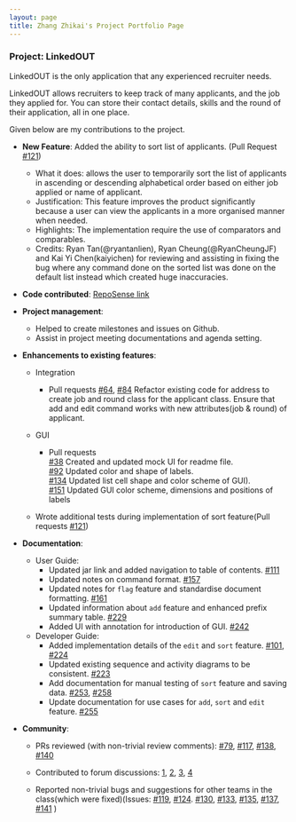 ```yaml
---
layout: page
title: Zhang Zhikai's Project Portfolio Page
---
```


### Project: LinkedOUT

LinkedOUT is the only application that any experienced recruiter needs.

LinkedOUT allows recruiters to keep track of many applicants, and the job they applied for. You can store their contact details, skills and the round of their application, all in one place.

Given below are my contributions to the project.

* **New Feature**: Added the ability to sort list of applicants. 
  (Pull Request [\#121](https://github.com/AY2122S2-CS2103T-T09-2/tp/pull/121))
    * What it does: allows the user to temporarily sort the list of applicants in ascending or descending alphabetical order based on either job applied or name of applicant.
    * Justification: This feature improves the product significantly because a user can view the applicants in a more organised manner when needed.
    * Highlights: The implementation require the use of comparators and comparables.
    * Credits: Ryan Tan(@ryantanlien), Ryan Cheung(@RyanCheungJF) and Kai Yi Chen(kaiyichen) for reviewing
      and assisting in fixing the bug where any command done on the sorted list was done on the default list
      instead which created huge inaccuracies.
      

* **Code contributed**: [RepoSense link](https://nus-cs2103-ay2122s2.github.io/tp-dashboard/?search=zzhikai&breakdown=true)


* **Project management**:
    * Helped to create milestones and issues on Github.
    * Assist in project meeting documentations and agenda setting.


* **Enhancements to existing features**:
    * Integration
        * Pull requests
          [\#64](https://github.com/AY2122S2-CS2103T-T09-2/tp/pull/64), [\#84](https://github.com/AY2122S2-CS2103T-T09-2/tp/pull/84)
          Refactor existing code for address to create job and round class for the applicant class. Ensure that add and edit command
          works with new attributes(job & round) of applicant.
          
    * GUI
      * Pull requests
        <br>[\#38](https://github.com/AY2122S2-CS2103T-T09-2/tp/pull/38) Created and updated mock UI for readme file.
        <br>[\#92](https://github.com/AY2122S2-CS2103T-T09-2/tp/pull/92) Updated color and shape of labels.
        <br>[\#134](https://github.com/AY2122S2-CS2103T-T09-2/tp/pull/134) Updated list cell shape and color scheme of GUI).
        <br>[\#151](https://github.com/AY2122S2-CS2103T-T09-2/tp/pull/151) Updated GUI color scheme, dimensions and positions of labels
        
    * Wrote additional tests during implementation of sort feature(Pull requests [\#121](https://github.com/AY2122S2-CS2103T-T09-2/tp/pull/121))


* **Documentation**:
    * User Guide:
        * Updated jar link and added navigation to table of contents. [\#111](https://github.com/AY2122S2-CS2103T-T09-2/tp/pull/111)
        * Updated notes on command format. [\#157](https://github.com/AY2122S2-CS2103T-T09-2/tp/pull/157)
        * Updated notes for `flag` feature and standardise document formatting. [\#161](https://github.com/AY2122S2-CS2103T-T09-2/tp/pull/161)
        * Updated information about `add` feature and enhanced prefix summary table. [\#229](https://github.com/AY2122S2-CS2103T-T09-2/tp/pull/229)
        * Added UI with annotation for introduction of GUI. [\#242](https://github.com/AY2122S2-CS2103T-T09-2/tp/pull/242)
    * Developer Guide:
        * Added implementation details of the `edit` and `sort` feature. [\#101](https://github.com/AY2122S2-CS2103T-T09-2/tp/pull/101),
          [\#224](https://github.com/AY2122S2-CS2103T-T09-2/tp/pull/224)
        * Updated existing sequence and activity diagrams to be consistent. [\#223](https://github.com/AY2122S2-CS2103T-T09-2/tp/pull/223)
        * Add documentation for manual testing of `sort` feature and saving data. [\#253](https://github.com/AY2122S2-CS2103T-T09-2/tp/pull/253),
          [\#258](https://github.com/AY2122S2-CS2103T-T09-2/tp/pull/258)
        * Update documentation for use cases for `add`, `sort` and `edit` feature. [\#255](https://github.com/AY2122S2-CS2103T-T09-2/tp/pull/255)
    
* **Community**:
    * PRs reviewed (with non-trivial review comments):
      [\#79](https://github.com/AY2122S2-CS2103T-T09-2/tp/pull/79),
      [\#117](https://github.com/AY2122S2-CS2103T-T09-2/tp/pull/117),
      [\#138](https://github.com/AY2122S2-CS2103T-T09-2/tp/pull/138),
      [\#140](https://github.com/AY2122S2-CS2103T-T09-2/tp/pull/140)
      
    * Contributed to forum discussions:
      [1](https://github.com/nus-cs2103-AY2122S2/forum/issues/79),
      [2](https://github.com/nus-cs2103-AY2122S2/forum/issues/103),
      [3](https://github.com/nus-cs2103-AY2122S2/forum/issues/153),
      [4](https://github.com/nus-cs2103-AY2122S2/forum/issues/239)
      
    * Reported non-trivial bugs and suggestions for other teams in the class(which were fixed)(Issues:
      [\#119](https://github.com/AY2122S2-CS2103-W16-1/tp/issues/119),
      [\#124](https://github.com/AY2122S2-CS2103-W16-1/tp/issues/124).
      [\#130](https://github.com/AY2122S2-CS2103-W16-1/tp/issues/130),
      [\#133](https://github.com/AY2122S2-CS2103-W16-1/tp/issues/133),
      [\#135](https://github.com/AY2122S2-CS2103-W16-1/tp/issues/135),
      [\#137](https://github.com/AY2122S2-CS2103-W16-1/tp/issues/137),
      [\#141](https://github.com/AY2122S2-CS2103-W16-1/tp/issues/141)
      )
      

